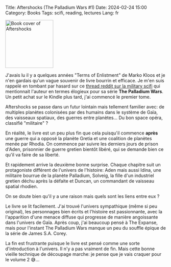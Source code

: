 Title: Aftershocks (The Palladium Wars #1)
Date: 2024-02-24 15:00
Category: Books
Tags: scifi, reading, lectures
Lang: fr

<img src="https://images-na.ssl-images-amazon.com/images/S/compressed.photo.goodreads.com/books/1548541838i/41211815.jpg" alt="Book cover of Aftershocks" width="150" height="auto">

J'avais lu il y a quelques années "Terms of Enlistment" de Marko Kloos et je n'en gardais qu'un vague souvenir de livre bourrin et efficace. Je m'en suis rappelé en tombant par hasard sur ce [thread reddit sur la military scifi](https://www.reddit.com/r/scifi/comments/1am4uo9/looking_for_military_scifi_recs/) qui mentionnait l'auteur en termes élogieux pour sa série **The Palladium Wars**. Un petit achat sur le Kindle plus tard, j'ai commencé le premier tome.

Aftershocks se passe dans un futur lointain mais tellement familier avec: de multiples planètes colonisées par des humains dans le système de Gaïa, des vaisseaux spatiaux, des guerres entre planètes... Du bon space opéra, classifié "militaire" ?

En réalité, le livre est un peu plus fin que cela puisqu'il commence **après** une guerre qui a opposé la planète Gretia et une coalition de planètes menée par Rhodia. On commence par suivre les derniers jours de prison d'Aden,   prisonnier de guerre gretien bientôt libéré, qui se demande bien ce qu'il va faire de sa liberté. 

Et rapidement arrive la deuxième bonne surprise. Chaque chapitre suit un protagoniste différent de l'univers de l'histoire: Aden mais aussi Idina, une militaire bourrue de la planète Palladium, Solveig, la fille d'un industriel gretien déchu après la défaite et Duncan, un commandant de vaisseau spatial rhodien.

On se doute bien qu'il y a une raison mais quels sont les liens entre eux ?

Le livre se lit facilement. J'ai trouvé l'univers sympathique (même si peu original), les personnages bien écrits et l'histoire est passionnante, avec la l'apparition d'une menace diffuse qui progresse de manière angoissante dans l'univers de Gaïa. Après coup, j'ai beaucoup pensé à The Expanse, mais pour l'instant The Palladium Wars manque un peu du souffle épique de la série de James S.A. Corey.

La fin est frustrante puisque le livre est pensé comme une sorte d'introduction à l'univers. Il n'y a pas vraiment de fin. Mais cette bonne vieille technique de découpage marche: je pense que je vais craquer pour le volume 2 😅...
